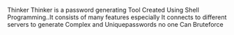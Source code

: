 <p>Thinker</p.

<h1> Thinker is a password generating Tool Created Using Shell Programming..It consists of many features especially 
It connects to different servers to generate Complex and Uniquepasswords no one Can Bruteforce </h1>


